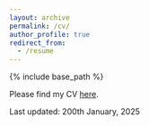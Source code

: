 ```yaml
---
layout: archive
permalink: /cv/
author_profile: true
redirect_from:
  - /resume
---
```


{% include base_path %}


Please find my CV [here](https://yaskatat.github.io/files/CV_Yasuka_Tateishi.pdf).

Last updated: 200th January, 2025

<br />

<br />

<br />
